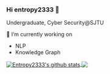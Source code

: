 ### Hi entropy2333 👋

Undergraduate, Cyber Security@SJTU

🔭 I’m currently working on
- NLP
- Knowledge Graph

<a href="https://github.com/chizhu">
  <img align="center" src="https://github-readme-stats-teal.vercel.app/api?username=entropy2333&show_icons=truet&include_all_commits=True&hide=contribs" alt="Entropy2333's github stats" />
</a>

<a href="https://github.com/chizhu">
  <!-- Change the `github-readme-stats.anuraghazra1.vercel.app` to `github-readme-stats.vercel.app`  -->
  <img align="center" src="https://github-readme-stats-teal.vercel.app/api/top-langs/?username=entropy2333&layout=compact" />
</a>

<!--
**entropy2333/entropy2333** is a ✨ _special_ ✨ repository because its `README.md` (this file) appears on your GitHub profile.

Here are some ideas to get you started:

- 🔭 I’m currently working on ...
- 🌱 I’m currently learning ...
- 👯 I’m looking to collaborate on ...
- 🤔 I’m looking for help with ...
- 💬 Ask me about ...
- 📫 How to reach me: ...
- 😄 Pronouns: ...
- ⚡ Fun fact: ...
-->
